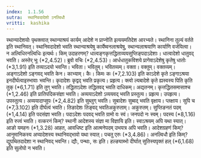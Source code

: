```yaml
---
index:  1.1.56
sutra:  स्थानिवदादेशो ऽनल्विधौ
vritti:  kashika 
---
```


स्थान्यादेशयोः पृथक्त्वात् स्थान्याश्रयं कार्यम् आदेशे न प्राप्नोति इत्ययमतिदेश आरभ्यते। स्थानिना तुल्यं वर्तते इति स्थानिवत्। स्थानिवदादेशो भवति स्थान्याश्रयेषु कार्येष्वनलाश्रयेषु, स्थान्यलाश्रयाणि कार्याणि वर्जयित्वा। न अल्विधिरनल्विधिः इत्यर्थः। किम् उदाहरणम्? धात्वङ्गकृत्तद्धिताव्ययसुप्तिङ्पदाऽदेशाः। धात्वादेशो धातुवद् भवति। अस्तेर् भूः (*2,4.52)। ब्रुवो वचिः (*2,4.53)। आर्धधातुकविशये प्रागेवाऽदेशेषु कृतेषु धातोः (*3,1.91) इति तव्याऽदयो भवन्ति। भविता। भवितुम्। भवितव्यम्। वक्ता। वक्तुम्। वक्तव्यम्। अङ्गाऽदेशो ऽङ्गवद् भवति केन। काभ्याम्। कैः। किमः कः (*7,2.103) इति काऽदेशे कृते ऽङ्गाऽश्रया इनदीर्घत्वाइस्भावाः भवन्ति। कृदादेशः कृद्वद् भवति प्रकृत्य। प्रहृत्य। क्त्वो ल्यबादेशे कृते ह्यस्वस्य पिति कृति तुक् (*6,1.71) इति तुग् भवति। तद्धिताऽदेशः तद्धितवद् भवति दाधिकम्। अद्यतनम्। कृत्तद्धितसमासाश्च (*1,2.46) इति प्रातिपदिकसंज्ञा भवति। अव्ययाऽदेशो ऽव्ययवद् भवति प्रस्तुत्य। प्रहृत्य। उपहृत्य। उपस्तुत्य। अव्ययादाप्सुपः (*2,4.82) इति सुब्लुग् भवति। सुबादेशः सुब्वद् भवति वृक्षाय। प्लक्षाय। सुपि च (*7,3.102) इति दीर्घत्वं भवति। तिङादेशः तिङ्वद् भवतिअकुरुताम्। अकुरुतम्। सुप्तिङनतं पदम् (*1,4.14) इति पदसंज्ञा भवति। पदाऽदेशः पदवद् भवति ग्रामो वः स्वं। जनपदो नः स्वम्। पदस्य (*8,1.16) इति रुत्वं भवति। वत्करनं किम्? स्थानी आदेशस्य संज्ञा मा विज्ञायि इति। स्वाऽश्रयम् अपि यथा स्यात्। आङो यमहनः (*1,3.28) आहत, आवधिष्ट इति आत्मनेपदम् उभयत्र अपि भवति। आदेशग्रहणं किम्? आनुमानिकस्य अप्यादेशस्य स्थानिवद्भावो यथा स्यात्। पचतु एरुः (*3,4.86)। अनल्विधौ इति किम्? द्युपथितदादेशा न स्थानिवद् भवन्ति। द्यौः, पन्थाः, सः इति। हल्ङ्याब्भो दीर्घात् सुतिस्यपृक्तं हल् (*6,1.68) इति सुलोपो न भवति।

